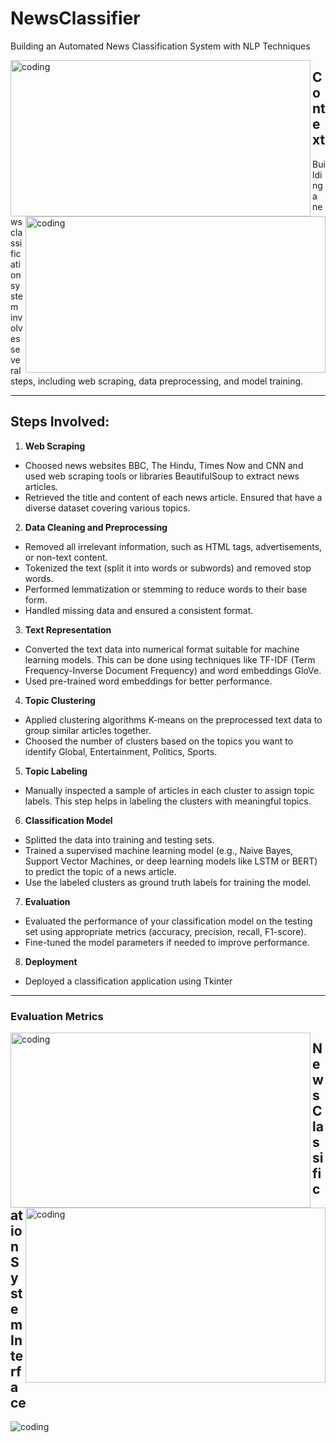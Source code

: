 # NewsClassifier
Building an Automated News Classification System with NLP Techniques

<img align="left" alt="coding" width="480" height="250" src="https://techcrunch.com/wp-content/uploads/2022/08/signal-newsletter-india.jpg" />
<img align="right" alt="coding" width="480" height="250" src="https://krakensystems.co/assets/images/uploads/2018-09-17-figure1.png" />


## Context
Building a news classification system involves several steps, including web scraping, data
preprocessing, and model training.
***

## Steps Involved: 
1. **Web Scraping**
- Choosed news websites BBC, The Hindu, Times Now and CNN and used web scraping
tools or libraries BeautifulSoup to extract news articles.
- Retrieved the title and content of each news article. Ensured that have a diverse dataset
covering various topics.

2. **Data Cleaning and Preprocessing**
- Removed all irrelevant information, such as HTML tags, advertisements, or non-text content.
- Tokenized the text (split it into words or subwords) and removed stop words.
- Performed lemmatization or stemming to reduce words to their base form.
- Handled missing data and ensured a consistent format.
3. **Text Representation**
- Converted the text data into numerical format suitable for machine learning models. This can
be done using techniques like TF-IDF (Term Frequency-Inverse Document Frequency) and word
embeddings GloVe.
- Used pre-trained word embeddings for better performance.
4. **Topic Clustering**
- Applied clustering algorithms K-means on the preprocessed text data to group similar articles together.
- Choosed the number of clusters based on the topics you want to identify Global, Entertainment, Politics, Sports.
5. **Topic Labeling**
- Manually inspected a sample of articles in each cluster to assign topic labels. This step helps in
labeling the clusters with meaningful topics.
6. **Classification Model**
- Splitted the data into training and testing sets.
- Trained a supervised machine learning model (e.g., Naive Bayes, Support Vector Machines, or deep learning models like LSTM or BERT) to predict the topic of a news article.
- Use the labeled clusters as ground truth labels for training the model.
7. **Evaluation**
- Evaluated the performance of your classification model on the testing set using appropriate metrics (accuracy, precision, recall, F1-score).
- Fine-tuned the model parameters if needed to improve performance.
8. **Deployment**
- Deployed a classification application using Tkinter

***
### Evaluation Metrics
<img align="left" alt="coding" width="480" height="280" src="https://github.com/Vengatesan-K/Iris-Species/assets/128688827/d37653ed-9e4d-4f35-91dc-33d30e8c354b" />
<img align="right" alt="coding" width="480" height="280" src="https://github.com/Vengatesan-K/Iris-Species/assets/128688827/3b41e587-77f6-4462-9d62-f7653f2dc022" />


## News Classification System Interface
<img alt="coding" src="https://github.com/Vengatesan-K/Python-Assessment/assets/128688827/bd8926ec-a9d9-4d92-a462-2c6cc993d40e" />

